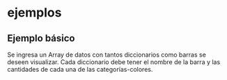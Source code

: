 # ejemplos

## Ejemplo básico
Se ingresa un Array de datos con tantos diccionarios como barras se deseen visualizar. Cada diccionario debe tener el nombre de la barra y las cantidades de cada una de las categorías-colores.
<barras-apiladas-ejemplo-basico/>

<barras-apiladas-ejemplo-basico-1/>


<barras-apiladas-ejemplo-fondo/>
